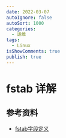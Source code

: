 ```yaml
---
date: 2022-03-07
autoIgnore: false
autoSort: 1000
categories:
  - 运维
tags:
  - Linux
isShowComments: true
publish: true
---
```


# fstab 详解

## 参考资料

- [fstab字段定义](https://wiki.archlinux.org/title/Fstab_(%E7%AE%80%E4%BD%93%E4%B8%AD%E6%96%87)#%E5%AD%97%E6%AE%B5%E5%AE%9A%E4%B9%89)

